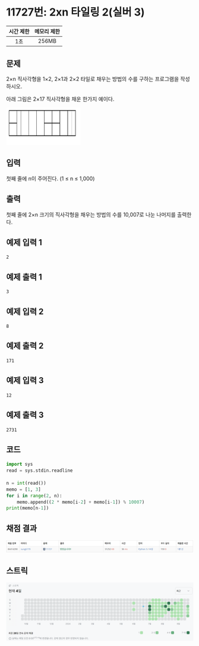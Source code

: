 # 11727번: 2xn 타일링 2(실버 3)
| 시간 제한 | 메모리 제한 |
|:-----:|:------:|
|  1초   | 256MB  |

## 문제
2×n 직사각형을 1×2, 2×1과 2×2 타일로 채우는 방법의 수를 구하는 프로그램을 작성하시오.

아래 그림은 2×17 직사각형을 채운 한가지 예이다.

<img alt="image" height="100" src="problem_img.gif" width="200"/>


## 입력
첫째 줄에 n이 주어진다. (1 ≤ n ≤ 1,000)

## 출력
첫째 줄에 2×n 크기의 직사각형을 채우는 방법의 수를 10,007로 나눈 나머지를 출력한다.

## 예제 입력 1
```text
2
```
## 예제 출력 1
```text
3
```

## 예제 입력 2
```text
8
```
## 예제 출력 2
```text
171
```
## 예제 입력 3
```text
12
```
## 예제 출력 3
```text
2731
```

## 코드
```python
import sys
read = sys.stdin.readline

n = int(read())
memo = [1, 3]
for i in range(2, n):
    memo.append((2 * memo[i-2] + memo[i-1]) % 10007)
print(memo[n-1])
```

## 채점 결과
![image](result_img.png)

## 스트릭
![image](streak_img.png)